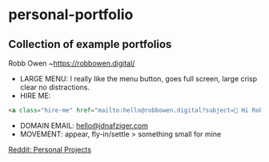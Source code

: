 # personal-portfolio


## Collection of example portfolios

Robb Owen ~https://robbowen.digital/  
- LARGE MENU: I really like the menu button, goes full screen, large crisp clear no distractions. 
- HIRE ME: 
```html
<a class="hire-me" href="mailto:hello@robbowen.digital?subject=🤘 Hi Robb, I'd like to hire you">
```
- DOMAIN EMAIL: hello@jdnafziger.com 
- MOVEMENT: appear, fly-in/settle > something small for mine

 
 [Reddit: Personal Projects](https://www.reddit.com/r/webdev/comments/112r7m5/whats_the_best_portfolio_website_youve_ever_seen/) 







